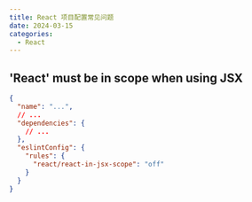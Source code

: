 ```yaml
---
title: React 项目配置常见问题
date: 2024-03-15
categories:
  - React
---
```


## 'React' must be in scope when using JSX

```json
{
  "name": "...",
  // ...
  "dependencies": {
    // ...
  },
  "eslintConfig": {
    "rules": {
      "react/react-in-jsx-scope": "off"
    }
  }
}
```
